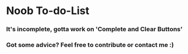 # Noob To-do-List
### It's incomplete, gotta work on 'Complete and Clear Buttons'
### Got some advice? Feel free to contribute or contact me :)
